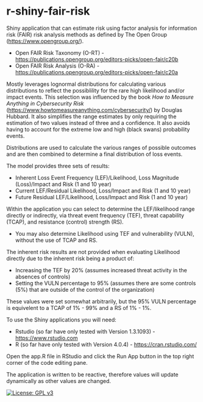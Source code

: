 # r-shiny-fair-risk
Shiny application that can estimate risk using factor analysis for information risk (FAIR) risk analysis methods as defined by The Open Group (https://www.opengroup.org/).

 - Open FAIR Risk Taxonomy (O-RT) - https://publications.opengroup.org/editors-picks/open-fair/c20b
 - Open FAIR Risk Analysis (O-RA) - https://publications.opengroup.org/editors-picks/open-fair/c20a

Mostly leverages lognormal distributions for calculating various distributions to reflect the possiblility for the rare high likelihood and/or impact events. This selection was influenced by the book _How to Measure Anything in Cybersecurity Risk_ (https://www.howtomeasureanything.com/cybersecurity/) by Douglas Hubbard. It also simplifies the range estimates by only requiring the estimation of two values instead of three and a confidence. It also avoids having to account for the extreme low and high (black swans) probability events.

Distributions are used to calculate the various ranges of possible outcomes and are then combined to determine a final distribution of loss events.

The model provides three sets of results:
  - Inherent Loss Event Frequency (LEF)/Likelihood, Loss Magnitude (Loss)/Impact and Risk (1 and 10 year)
  - Current LEF/Residual Likelihood, Loss/Impact and Risk (1 and 10 year)
  - Future Residual LEF/Likelihood, Loss/Impact and Risk (1 and 10 year)

Within the application you can select to determine the LEF/likelihood range directly or indirectly, via threat event frequency (TEF), threat capability (TCAP), and resistance (control) strength (RS).
  - You may also determine Likelihood using TEF and vulnerability (VULN), without the use of TCAP and RS.

The inherent risk results are not provided when evaluating Likelihood directly due to the inherent risk being a product of:
  - Increasing the TEF by 20% (assumes increased threat activity in the absences of controls)
  - Setting the VULN percentage to 95% (assumes there are some controls (5%) that are outside of the control of the organization)

These values were set somewhat arbitrarily, but the 95% VULN percentage is equivelent to a TCAP of 1% - 99% and a RS of 1% - 1%.

To use the Shiny applications you will need:
  - Rstudio (so far have only tested with Version 1.3.1093) - https://www.rstudio.com
  - R (so far have only tested with Version 4.0.4) - https://cran.rstudio.com/

Open the app.R file in RStudio and click the Run App button in the top right corner of the code editing pane.

The application is written to be reactive, therefore values will update dynamically as other values are changed.

[![License: GPL v3](https://img.shields.io/badge/License-GPLv3-blue.svg)](https://www.gnu.org/licenses/gpl-3.0)
